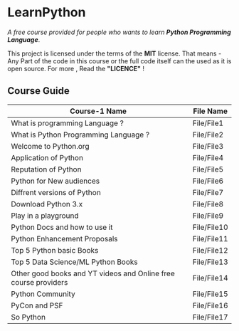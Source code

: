 # LearnPython
*A free course provided for people who wants to learn **Python Programming Language***.

This project is licensed under the terms of the **MIT** license. 
That means - Any Part of the code in this course or the full code itself can the used as it is  open source. 
For more , Read the **"LICENCE"** !


## Course Guide

Course-1 Name | File Name 
------------ | -----------
What is programming Language ? | File/File1
What is Python Programming Language ? | File/File2
Welcome to Python.org | File/File3
Application of Python | File/File4
Reputation of Python | File/File5
Python for New audiences | File/File6
Diffrent versions of Python | File/File7
Download Python 3.x | File/File8
Play in a playground | File/File9
Python Docs and how to use it | File/File10
Python Enhancement Proposals | File/File11
Top 5 Python basic Books | File/File12
Top 5 Data Science/ML Python Books | File/File13
Other good books and YT videos and Online free course providers | File/File14
Python Community | File/File15
PyCon and PSF | File/File16
So Python | File/File17

